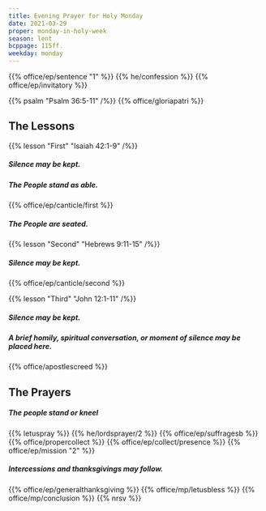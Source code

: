```yaml
---
title: Evening Prayer for Holy Monday
date: 2021-03-29
proper: monday-in-holy-week
season: lent
bcppage: 115ff.
weekday: monday
---
```

{{% office/ep/sentence "1" %}}
{{% he/confession %}}
{{% office/ep/invitatory %}}

{{% psalm "Psalm 36:5-11" /%}}
{{% office/gloriapatri %}}

## The Lessons
{{% lesson "First" "Isaiah 42:1-9" /%}}

##### Silence may be kept.
##### The People stand as able.
{{% office/ep/canticle/first %}}
##### The People are seated.

{{% lesson "Second"  "Hebrews 9:11-15" /%}}

##### Silence may be kept.
{{% office/ep/canticle/second %}}

{{% lesson "Third" "John 12:1-11" /%}}

##### Silence may be kept.
##### A brief homily, spiritual conversation, or moment of silence may be placed here.

{{% office/apostlescreed %}}

## The Prayers
##### The people stand or kneel
{{% letuspray %}}
{{% he/lordsprayer/2 %}}
{{% office/ep/suffragesb %}}
{{% office/propercollect %}}
{{% office/ep/collect/presence %}}
{{% office/ep/mission "2" %}}
##### Intercessions and thanksgivings may follow.

{{% office/ep/generalthanksgiving %}}
{{% office/mp/letusbless %}}
{{% office/mp/conclusion %}}
{{% nrsv %}}
